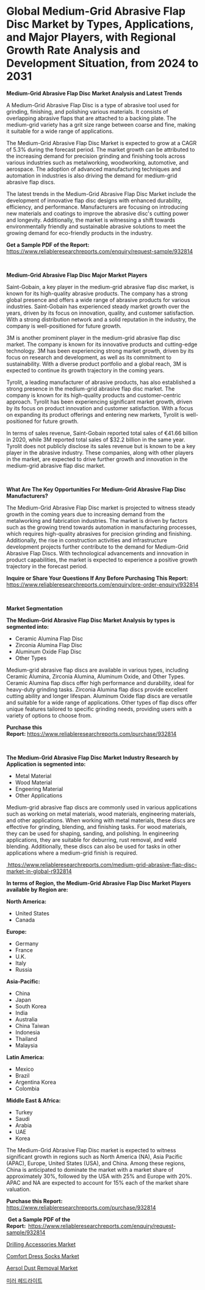 <p><h1>Global Medium-Grid Abrasive Flap Disc Market by Types, Applications, and Major Players, with Regional Growth Rate Analysis and Development Situation, from 2024 to 2031</h1></p><p><strong>Medium-Grid Abrasive Flap Disc Market Analysis and Latest Trends</strong></p>
<p><p>A Medium-Grid Abrasive Flap Disc is a type of abrasive tool used for grinding, finishing, and polishing various materials. It consists of overlapping abrasive flaps that are attached to a backing plate. The medium-grid variety has a grit size range between coarse and fine, making it suitable for a wide range of applications.</p><p>The Medium-Grid Abrasive Flap Disc Market is expected to grow at a CAGR of 5.3% during the forecast period. The market growth can be attributed to the increasing demand for precision grinding and finishing tools across various industries such as metalworking, woodworking, automotive, and aerospace. The adoption of advanced manufacturing techniques and automation in industries is also driving the demand for medium-grid abrasive flap discs.</p><p>The latest trends in the Medium-Grid Abrasive Flap Disc Market include the development of innovative flap disc designs with enhanced durability, efficiency, and performance. Manufacturers are focusing on introducing new materials and coatings to improve the abrasive disc's cutting power and longevity. Additionally, the market is witnessing a shift towards environmentally friendly and sustainable abrasive solutions to meet the growing demand for eco-friendly products in the industry.</p></p>
<p><strong>Get a Sample PDF of the Report:&nbsp;</strong> <a href="https://www.reliableresearchreports.com/enquiry/request-sample/932814">https://www.reliableresearchreports.com/enquiry/request-sample/932814</a></p>
<p>&nbsp;</p>
<p><strong>Medium-Grid Abrasive Flap Disc Major Market Players</strong></p>
<p><p>Saint-Gobain, a key player in the medium-grid abrasive flap disc market, is known for its high-quality abrasive products. The company has a strong global presence and offers a wide range of abrasive products for various industries. Saint-Gobain has experienced steady market growth over the years, driven by its focus on innovation, quality, and customer satisfaction. With a strong distribution network and a solid reputation in the industry, the company is well-positioned for future growth.</p><p>3M is another prominent player in the medium-grid abrasive flap disc market. The company is known for its innovative products and cutting-edge technology. 3M has been experiencing strong market growth, driven by its focus on research and development, as well as its commitment to sustainability. With a diverse product portfolio and a global reach, 3M is expected to continue its growth trajectory in the coming years.</p><p>Tyrolit, a leading manufacturer of abrasive products, has also established a strong presence in the medium-grid abrasive flap disc market. The company is known for its high-quality products and customer-centric approach. Tyrolit has been experiencing significant market growth, driven by its focus on product innovation and customer satisfaction. With a focus on expanding its product offerings and entering new markets, Tyrolit is well-positioned for future growth.</p><p>In terms of sales revenue, Saint-Gobain reported total sales of €41.66 billion in 2020, while 3M reported total sales of $32.2 billion in the same year. Tyrolit does not publicly disclose its sales revenue but is known to be a key player in the abrasive industry. These companies, along with other players in the market, are expected to drive further growth and innovation in the medium-grid abrasive flap disc market.</p></p>
<p>&nbsp;</p>
<p><strong>What Are The Key Opportunities For Medium-Grid Abrasive Flap Disc Manufacturers?</strong></p>
<p><p>The Medium-Grid Abrasive Flap Disc market is projected to witness steady growth in the coming years due to increasing demand from the metalworking and fabrication industries. The market is driven by factors such as the growing trend towards automation in manufacturing processes, which requires high-quality abrasives for precision grinding and finishing. Additionally, the rise in construction activities and infrastructure development projects further contribute to the demand for Medium-Grid Abrasive Flap Discs. With technological advancements and innovation in product capabilities, the market is expected to experience a positive growth trajectory in the forecast period.</p></p>
<p><strong>Inquire or Share Your Questions If Any Before Purchasing This Report:</strong> <a href="https://www.reliableresearchreports.com/enquiry/pre-order-enquiry/932814">https://www.reliableresearchreports.com/enquiry/pre-order-enquiry/932814</a></p>
<p>&nbsp;</p>
<p><strong>Market Segmentation</strong></p>
<p><strong>The Medium-Grid Abrasive Flap Disc Market Analysis by types is segmented into:</strong></p>
<p><ul><li>Ceramic Alumina Flap Disc</li><li>Zirconia Alumina Flap Disc</li><li>Aluminum Oxide Flap Disc</li><li>Other Types</li></ul></p>
<p><p>Medium-grid abrasive flap discs are available in various types, including Ceramic Alumina, Zirconia Alumina, Aluminum Oxide, and Other Types. Ceramic Alumina flap discs offer high performance and durability, ideal for heavy-duty grinding tasks. Zirconia Alumina flap discs provide excellent cutting ability and longer lifespan. Aluminum Oxide flap discs are versatile and suitable for a wide range of applications. Other types of flap discs offer unique features tailored to specific grinding needs, providing users with a variety of options to choose from.</p></p>
<p><strong>Purchase this Report:&nbsp;</strong><a href="https://www.reliableresearchreports.com/purchase/932814">https://www.reliableresearchreports.com/purchase/932814</a></p>
<p>&nbsp;</p>
<p><strong>The Medium-Grid Abrasive Flap Disc Market Industry Research by Application is segmented into:</strong></p>
<p><ul><li>Metal Material</li><li>Wood Material</li><li>Engeering Material</li><li>Other Applications</li></ul></p>
<p><p>Medium-grid abrasive flap discs are commonly used in various applications such as working on metal materials, wood materials, engineering materials, and other applications. When working with metal materials, these discs are effective for grinding, blending, and finishing tasks. For wood materials, they can be used for shaping, sanding, and polishing. In engineering applications, they are suitable for deburring, rust removal, and weld blending. Additionally, these discs can also be used for tasks in other applications where a medium-grid finish is required.</p></p>
<p><a href="https://www.reliableresearchreports.com/medium-grid-abrasive-flap-disc-market-in-global-r932814">&nbsp;https://www.reliableresearchreports.com/medium-grid-abrasive-flap-disc-market-in-global-r932814</a></p>
<p><strong>In terms of Region, the Medium-Grid Abrasive Flap Disc Market Players available by Region are:</strong></p>
<p>
    <p> <strong> North America: </strong>
        <ul>
            <li>United States</li>
            <li>Canada</li>
        </ul>
        </p> 
    <p> <strong> Europe: </strong>
        <ul>
            <li>Germany</li>
            <li>France</li>
            <li>U.K.</li>
            <li>Italy</li>
            <li>Russia</li>
        </ul>
        </p> 
    <p> <strong> Asia-Pacific: </strong>
        <ul>
            <li>China</li>
            <li>Japan</li>
            <li>South Korea</li>
            <li>India</li>
            <li>Australia</li>
            <li>China Taiwan</li>
            <li>Indonesia</li>
            <li>Thailand</li>
            <li>Malaysia</li>
        </ul>
        </p> 
    <p> <strong> Latin America: </strong>
        <ul>
            <li>Mexico</li>
            <li>Brazil</li>
            <li>Argentina Korea</li>
            <li>Colombia</li>
        </ul>
        </p> 
    <p> <strong> Middle East & Africa: </strong>
        <ul>
            <li>Turkey</li>
            <li>Saudi</li>
            <li>Arabia</li>
            <li>UAE</li>
            <li>Korea</li>
        </ul>
    </p>
    </p>
<p><p>The Medium-Grid Abrasive Flap Disc market is expected to witness significant growth in regions such as North America (NA), Asia Pacific (APAC), Europe, United States (USA), and China. Among these regions, China is anticipated to dominate the market with a market share of approximately 30%, followed by the USA with 25% and Europe with 20%. APAC and NA are expected to account for 15% each of the market share valuation.</p></p>
<p><strong>Purchase this Report: </strong><a href="https://www.reliableresearchreports.com/purchase/932814">https://www.reliableresearchreports.com/purchase/932814</a></p>
<p>&nbsp;<strong>Get a Sample PDF of the Report:&nbsp;&nbsp;</strong><a href="https://www.reliableresearchreports.com/enquiry/request-sample/932814">https://www.reliableresearchreports.com/enquiry/request-sample/932814</a></p>
<p><strong></strong></p>
<p><p><a href="https://www.linkedin.com/pulse/drilling-accessories-market-size-trends-complete-industry-a08xe">Drilling Accessories Market</a></p><p><a href="https://issuu.com/reportprime-2/docs/comfort-dress-socks-market-size-2030.pptx">Comfort Dress Socks Market</a></p><p><a href="https://github.com/mabutironaldo/Market-Research-Report-List-4/blob/main/aersol-dust-removal-market.md">Aersol Dust Removal Market</a></p><p><a href="https://github.com/hxzi07639916/Market-Research-Report-List-2/blob/main/911557077417.md">미러 헤드라이트</a></p></p>